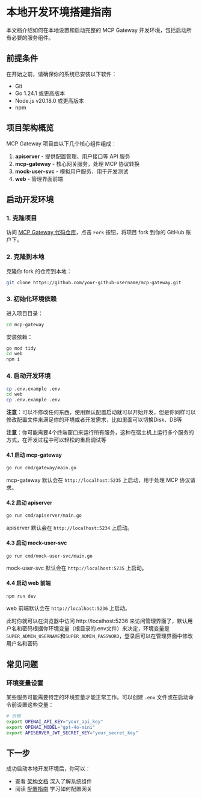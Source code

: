 # 本地开发环境搭建指南

本文档介绍如何在本地设置和启动完整的 MCP Gateway 开发环境，包括启动所有必要的服务组件。

## 前提条件

在开始之前，请确保你的系统已安装以下软件：

- Git
- Go 1.24.1 或更高版本
- Node.js v20.18.0 或更高版本
- npm

## 项目架构概览

MCP Gateway 项目由以下几个核心组件组成：

1. **apiserver** - 提供配置管理、用户接口等 API 服务
2. **mcp-gateway** - 核心网关服务，处理 MCP 协议转换
3. **mock-user-svc** - 模拟用户服务，用于开发测试
4. **web** - 管理界面前端

## 启动开发环境

### 1. 克隆项目

访问 [MCP Gateway 代码仓库](https://github.com/mcp-ecosystem/mcp-gateway)，点击 `Fork` 按钮，将项目 fork 到你的 GitHub 账户下。

### 2. 克隆到本地

克隆你 fork 的仓库到本地：

```bash
git clone https://github.com/your-github-username/mcp-gateway.git
```

### 3. 初始化环境依赖

进入项目目录：
```bash
cd mcp-gateway
```

安装依赖：

```bash
go mod tidy
cd web
npm i
```

### 4. 启动开发环境

```bash
cp .env.example .env
cd web
cp .env.example .env
```

**注意**：可以不修改任何东西，使用默认配置启动就可以开始开发，但是你同样可以修改配置文件来满足你的环境或者开发需求，比如里面可以切换Disk、DB等


**注意**：你可能需要4个终端窗口来运行所有服务，这种在宿主机上运行多个服务的方式，在开发过程中可以轻松的重启调试等

#### 4.1 启动 mcp-gateway

```bash
go run cmd/gateway/main.go
```

mcp-gateway 默认会在 `http://localhost:5235` 上启动，用于处理 MCP 协议请求。

#### 4.2 启动 apiserver 

```bash
go run cmd/apiserver/main.go
```

apiserver 默认会在 `http://localhost:5234` 上启动。

#### 4.3 启动 mock-user-svc

```bash
go run cmd/mock-user-svc/main.go
```

mock-user-svc 默认会在 `http://localhost:5235` 上启动。

#### 4.4 启动 web 前端

```bash
npm run dev
```

web 前端默认会在 `http://localhost:5236` 上启动。

此时你就可以在浏览器中访问 http://localhost:5236 来访问管理界面了，默认用户名和密码根据你环境变量（根目录的.env文件）来决定，环境变量是`SUPER_ADMIN_USERNAME`和`SUPER_ADMIN_PASSWORD`，登录后可以在管理界面中修改用户名和密码


## 常见问题

### 环境变量设置

某些服务可能需要特定的环境变量才能正常工作。可以创建 `.env` 文件或在启动命令前设置这些变量：

```bash
# 示例
export OPENAI_API_KEY="your_api_key"
export OPENAI_MODEL="gpt-4o-mini"
export APISERVER_JWT_SECRET_KEY="your_secret_key"
```

## 下一步

成功启动本地开发环境后，你可以：

- 查看 [架构文档](./architecture) 深入了解系统组件
- 阅读 [配置指南](../configuration/gateways) 学习如何配置网关